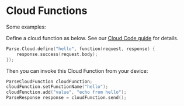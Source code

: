 # Cloud Functions

Some examples:

Define a cloud function as below. See our [Cloud Code guide](/docs/cloud_code_guide) for details.

```c
Parse.Cloud.define("hello", function(request, response) {
	response.success(request.body);
});
```

Then you can invoke this Cloud Function from your device:

```c
ParseCloudFunction cloudFunction;
cloudFunction.setFunctionName("hello");
cloudFunction.add("value", "echo from hello");
ParseResponse response = cloudFunction.send();
```
